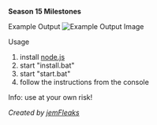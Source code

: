 **Season 15 Milestones**


Example Output
![Example Output Image](https://i.imgur.com/At8VnF4.png)


Usage
1. install [node.js](https://nodejs.org/en)
2. start "install.bat"
3. start "start.bat"
4. follow the instructions from the console


Info: use at your own risk!

*Created by [jemFleaks](https://twitter.com/jemFleaks)*
